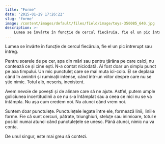 ```yaml
---
title: "Forme"
date: '2015-01-29 17:26:22'
slug: 'forme'
image: /content/images/default/files/field/image/toys-350085_640.jpg
description: >-
    Lumea se învârte în funcție de cercul fiecăruia, fie el un pic întrerupt sau întreg.Pentru soarele de pe cer, apa din mări sau pentru țărâna pe care calci, nu contează ce și cine ești. N-a contat nic
---
```

<div class="kg-card-markdown"><p>Lumea se învârte în funcție de cercul fiecăruia, fie el un pic întrerupt sau întreg.</p>
<p>Pentru soarele de pe cer, apa din mări sau pentru țărâna pe care calci, nu contează ce și cine ești. N-a contat niciodată. Ai fost doar un simplu punct pe axa timpului. Un mic punctuleț care se mai muta ici-colo. El se deplasa când în amintiri și ruminații intense, când într-un viitor despre care nu se știe nimic. Totul alb, nescris, inexistent.</p>
<p>Avem nevoie de povești și de alinare care să ne ajute. Astfel, putem umple goliciunea incertitudinii a ce nu s-a întâmplat sau a ceea ce nici nu se va întâmpla. Nu așa cum credem noi. Nu atunci când vrem noi.</p>
<p>Suntem doar punctulețe. Punctulețele legate între ele, formează linii, liniile forme. Fie că sunt cercuri, pătrate, triunghiuri, steluțe sau inimioare, totul e posibil numai atunci când punctulețele se unesc. Până atunci, nimic nu va conta. </p>
<p>De unul singur, este mai greu să contezi.</p>
</div>
    